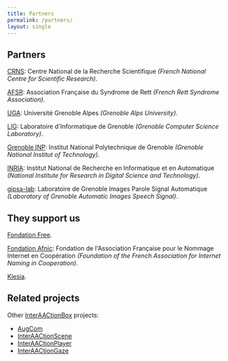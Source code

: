 ```yaml
---
title: Partners
permalink: /partners/
layout: single
---
```


## Partners

[CRNS](https://www.cnrs.fr/en): Centre National de la Recherche Scientifique _(French National Centre for Scientific Research)_.

[AFSR](https://afsr.fr/): Association Française du Syndrome de Rett _(French Rett Syndrome Association)_.

[UGA](https://www.univ-grenoble-alpes.fr/english/): Université Grenoble Alpes _(Grenoble Alps University)_.

[LIG](https://www.liglab.fr/en): Laboratoire d'Informatique de Grenoble _(Grenoble Computer Science Laboratory)_.

[Grenoble INP](https://www.grenoble-inp.fr/en): Institut National Polytechnique de Grenoble _(Grenoble National Institut of Technology)_.

[INRIA](https://www.inria.fr/en): Institut National de Recherche en Informatique et en Automatique _(National Institute for Research in Digital Science and Technology)_.

[gipsa-lab](http://www.gipsa-lab.grenoble-inp.fr/en/home.php): Laboratoire de Grenoble Images Parole Signal Automatique _(Laboratory of Grenoble Automatic Images Speech Signal)_.

## They support us

[Fondation Free](https://www.fondation-free.fr/).

[Fondation Afnic](https://www.fondation-afnic.fr/fr/Accueil.htm): Fondation de l'Association Française pour le Nommage Internet en Coopération _(Foundation of the French Association for Internet Naming in Cooperation)_.

[Klesia](https://www.klesia.fr/).

## Related projects

Other [InterAACtionBox](https://interaactionbox.afsr.fr/) projects:
- [AugCom](https://interaactiongroup.github.io/AugCom/)
- [InterAACtionScene](https://interaactiongroup.github.io/InterAACtionScene/)
- [InterAACtionPlayer](https://interaactiongroup.github.io/InterAACtionPlayer/)
- [InterAACtionGaze](https://interaactiongroup.github.io/interaactionGaze/)
